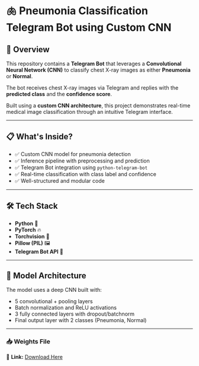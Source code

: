 # 🫁 Pneumonia Classification Telegram Bot using Custom CNN

## 📌 Overview  
This repository contains a **Telegram Bot** that leverages a **Convolutional Neural Network (CNN)** to classify chest X-ray images as either **Pneumonia** or **Normal**.

The bot receives chest X-ray images via Telegram and replies with the **predicted class** and the **confidence score**.

Built using a **custom CNN architecture**, this project demonstrates real-time medical image classification through an intuitive Telegram interface.

---

## 📋 What's Inside?

- ✅ Custom CNN model for pneumonia detection  
- ✅ Inference pipeline with preprocessing and prediction  
- ✅ Telegram Bot integration using `python-telegram-bot`  
- ✅ Real-time classification with class label and confidence  
- ✅ Well-structured and modular code

---

## 🛠 Tech Stack

- **Python** 🐍  
- **PyTorch** 🔥  
- **Torchvision** 🧰  
- **Pillow (PIL)** 🖼️  
- **Telegram Bot API** 🤖  

---

## 🧠 Model Architecture

The model uses a deep CNN built with:

- 5 convolutional + pooling layers  
- Batch normalization and ReLU activations  
- 3 fully connected layers with dropout/batchnorm  
- Final output layer with 2 classes (Pneumonia, Normal)

---

### 📥 Weights File

🔗 **Link:** [Download Here](https://drive.google.com/drive/folders/1WzQKkPYrQSfiyuT0s7hogyfiE4Z2Up3A?usp=sharing)
